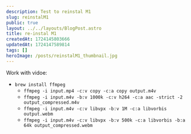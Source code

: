 ```yaml
---
description: Test to reinstal M1
slug: reinstalM1
public: true
layout: ../../layouts/BlogPost.astro
title: re-instal M1
createdAt: 1724145803666
updatedAt: 1724147589814
tags: []
heroImage: /posts/reinstalM1_thumbnail.jpg
---
```


Work with vidoe:
- `brew install ffmpeg`
  - `ffmpeg -i input.mp4 -c:v copy -c:a copy output.m4v`
  - `ffmpeg -i input.m4v -b:v 1000k -c:v h264 -c:a aac -strict -2 output_compressed.m4v` 
  - `ffmpeg -i input.m4v -c:v libvpx -b:v 1M -c:a libvorbis output.webm`
  - `ffmpeg -i input.m4v -c:v libvpx -b:v 500k -c:a libvorbis -b:a 64k output_compressed.webm`

